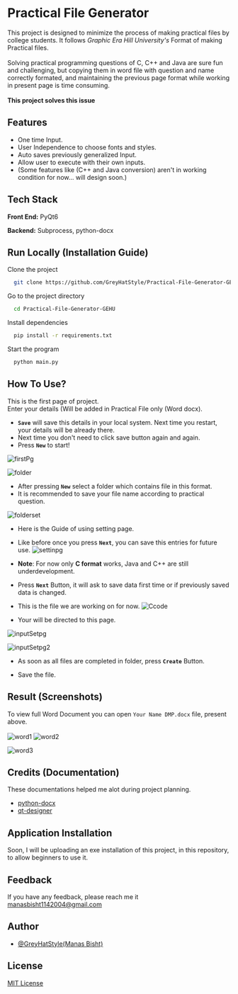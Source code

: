 
# Practical File Generator

This project is designed to minimize the process of making practical files by college students. It follows *Graphic Era Hill University's* Format of making Practical files.
\
\
Solving practical programming questions of C, C++ and Java are sure fun and challenging, but copying them in word file with question and name correctly formated, and maintaining the previous page format while working in present page is time consuming.
\
\
**This project solves this issue**




## Features

- One time Input.
- User Independence to choose fonts and styles.
- Auto saves previously generalized Input.
- Allow user to execute with their own inputs.
- (Some features like (C++ and Java conversion) aren't in working condition for now... will design soon.)

## Tech Stack

**Front End:** PyQt6

**Backend:** Subprocess, python-docx 



## Run Locally (Installation Guide)

Clone the project

```bash
  git clone https://github.com/GreyHatStyle/Practical-File-Generator-GEHU.git
```

Go to the project directory

```bash
  cd Practical-File-Generator-GEHU
```

Install dependencies

```bash
  pip install -r requirements.txt
```

Start the program

```bash
  python main.py
```

## How To Use?
This is the first page of project.
\
Enter your details (Will be added in Practical File only (Word docx).
*  **`Save`** will save this details in your local system. Next time you restart, your details will be already there.
* Next time you don't need to click save button again and again.
* Press **`New`** to start!

![firstPg](https://github.com/GreyHatStyle/Project-File-Generator/assets/88678715/f3557cac-61a6-480e-9b5e-c3581572df6a)


![folder](https://github.com/GreyHatStyle/Project-File-Generator/assets/88678715/49a1383a-7f5b-4794-a2eb-0a11a56049e6)

* After pressing **`New`** select a folder which contains file in this format.
* It is recommended to save your file name according to  practical question.

![folderset](https://github.com/GreyHatStyle/Project-File-Generator/assets/88678715/c4f9a0a8-8818-4920-a4be-75122b757525)

* Here is the Guide of using setting page.
* Like before once you press **`Next`**, you can save this entries for future use.
![settinpg](https://github.com/GreyHatStyle/Project-File-Generator/assets/88678715/1f355afa-28ed-4f3b-a7af-7f620a9d63dc)

* **Note**: For now only **C format** works, Java and C++ are still underdevelopment.

* Press **`Next`** Button, it will ask to save data first time or if previously saved data is changed.

* This is the file we are working on for now.
![Ccode](https://github.com/GreyHatStyle/Project-File-Generator/assets/88678715/b3197945-1fa4-49e4-8f21-50e2ccd8a00b)

* Your will be directed to this page.

![inputSetpg](https://github.com/GreyHatStyle/Project-File-Generator/assets/88678715/30b7e1cf-a420-4a27-a787-9749bf09fb5e)

![inputSetpg2](https://github.com/GreyHatStyle/Project-File-Generator/assets/88678715/a0aab51d-ea56-410b-8030-efeeeb2ad5ae)

* As soon as all files are completed in folder, press **`Create`** Button.

* Save the file.

## Result (Screenshots)
To view full Word Document you can open  `Your Name DMP.docx` file, present above.
\
\
![word1](https://github.com/GreyHatStyle/Project-File-Generator/assets/88678715/1a1e7f13-804a-4ef7-8e84-8cc7517c17be)
![word2](https://github.com/GreyHatStyle/Project-File-Generator/assets/88678715/653ff6f3-65d9-4eef-8e47-fb9b9e5afa27)

![word3](https://github.com/GreyHatStyle/Project-File-Generator/assets/88678715/a1b640c9-1be3-4c63-b2e1-48d6ba82993e)





## Credits (Documentation)
These documentations helped me alot during project planning.
- [python-docx](https://python-docx.readthedocs.io/en/latest/)
- [qt-designer](https://www.pythontutorial.net/pyqt/qt-designer/)

## Application Installation
Soon, I will be uploading an exe installation of this project, in this repository, to allow beginners to use it.



## Feedback
If you have any feedback, please reach me it manasbisht1142004@gmail.com



## Author

- [@GreyHatStyle(Manas Bisht)](https://github.com/GreyHatStyle)

## License
[MIT License](LICENSE)
